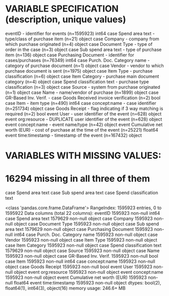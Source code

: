 

# VARIABLE SPECIFICATION (description, unique values)
  eventID                           - identifier for events (n=1595923)                       int64
  case Spend area text              - type/class of purchase item (n=21)                      object
  case Company                      - company from which purchase originated (n=4)            object
  case Document Type                - type of order in the case (n=3)                         object
  case Sub spend area text          - type of purchase item (n=136)                           object
  case Purchasing Document          - identifier for cases/purchases (n=76349)                int64
  case Purch. Doc. Category name    - category of purchase document (n=1)                     object
  case Vendor                       - vendor to which purchase document is sent (n=1975)      object
  case Item Type                    - purchase classification (n=6)                           object
  case Item Category                - purchase main document category (n=4)                   object
  case Spend classification text    - purchase type classification (n=3)                      object
  case Source                       - system from purchase originated (n=1)                   object
  case Name                         - name/vendor of purchase (n=1899)                        object
  case GR-Based Inv. Verif.         - case Goods Received invoice verification (n=2)          bool
  case Item                         - item type (n=490)                                       int64
  case concept:name                 - case identifier (n=251734)                              object
  case Goods Receipt                - flag indicating if 3 way matching is required (n=2)     bool
  event User                        - user identifier of the event (n=628)                    object
  event org:resource                - DUPLICATE user identifier of the event (n=628)          object
  event concept:name                - event name/type (n=42)                                  object
  event Cumulative net worth (EUR)  - cost of purchase at the time of the event (n=25221)     float64
  event time:timestamp              - timestamp of the event (n=167432)                       object


# VARIABLES WITH MISSING VALUES:
# 16294 missing in all three of them
  case Spend area text
  case Sub spend area text
  case Spend classification text


  <class 'pandas.core.frame.DataFrame'>
  RangeIndex: 1595923 entries, 0 to 1595922
  Data columns (total 22 columns):
  eventID                             1595923 non-null int64
  case Spend area text                1579629 non-null object
  case Company                        1595923 non-null object
  case Document Type                  1595923 non-null object
  case Sub spend area text            1579629 non-null object
  case Purchasing Document            1595923 non-null int64
  case Purch. Doc. Category name      1595923 non-null object
  case Vendor                         1595923 non-null object
  case Item Type                      1595923 non-null object
  case Item Category                  1595923 non-null object
  case Spend classification text      1579629 non-null object
  case Source                         1595923 non-null object
  case Name                           1595923 non-null object
  case GR-Based Inv. Verif.           1595923 non-null bool
  case Item                           1595923 non-null int64
  case concept:name                   1595923 non-null object
  case Goods Receipt                  1595923 non-null bool
  event User                          1595923 non-null object
  event org:resource                  1595923 non-null object
  event concept:name                  1595923 non-null object
  event Cumulative net worth (EUR)    1595923 non-null float64
  event time:timestamp                1595923 non-null object
  dtypes: bool(2), float64(1), int64(3), object(16)
  memory usage: 246.6+ MB
